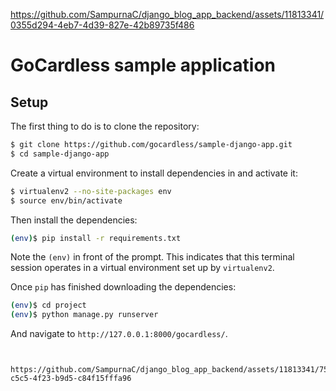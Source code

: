 


https://github.com/SampurnaC/django_blog_app_backend/assets/11813341/0355d294-4eb7-4d39-827e-42b89735f486


# GoCardless sample application

## Setup

The first thing to do is to clone the repository:

```sh
$ git clone https://github.com/gocardless/sample-django-app.git
$ cd sample-django-app
```

Create a virtual environment to install dependencies in and activate it:

```sh
$ virtualenv2 --no-site-packages env
$ source env/bin/activate
```

Then install the dependencies:

```sh
(env)$ pip install -r requirements.txt
```
Note the `(env)` in front of the prompt. This indicates that this terminal
session operates in a virtual environment set up by `virtualenv2`.

Once `pip` has finished downloading the dependencies:


```sh
(env)$ cd project
(env)$ python manage.py runserver
```
And navigate to `http://127.0.0.1:8000/gocardless/`.
```


https://github.com/SampurnaC/django_blog_app_backend/assets/11813341/75418562-c5c5-4f23-b9d5-c84f15fffa96


